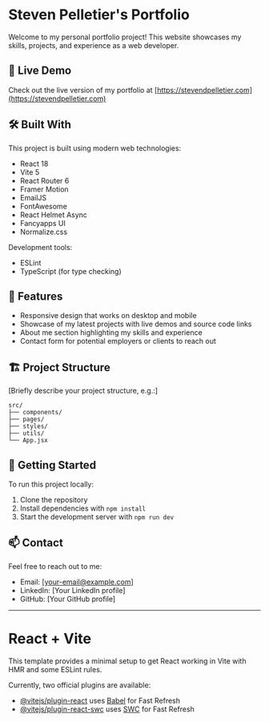 # Steven Pelletier's Portfolio

Welcome to my personal portfolio project! This website showcases my skills, projects, and experience as a web developer.

## 🚀 Live Demo

Check out the live version of my portfolio at [https://stevendpelletier.com](https://stevendpelletier.com)

## 🛠 Built With

This project is built using modern web technologies:

- React 18
- Vite 5
- React Router 6
- Framer Motion
- EmailJS
- FontAwesome
- React Helmet Async
- Fancyapps UI
- Normalize.css

Development tools:

- ESLint
- TypeScript (for type checking)

## 🌟 Features

- Responsive design that works on desktop and mobile
- Showcase of my latest projects with live demos and source code links
- About me section highlighting my skills and experience
- Contact form for potential employers or clients to reach out

## 🏗 Project Structure

[Briefly describe your project structure, e.g.:]

```
src/
├── components/
├── pages/
├── styles/
├── utils/
└── App.jsx
```

## 🚀 Getting Started

To run this project locally:

1. Clone the repository
2. Install dependencies with `npm install`
3. Start the development server with `npm run dev`

## 📫 Contact

Feel free to reach out to me:

- Email: [your-email@example.com]
- LinkedIn: [Your LinkedIn profile]
- GitHub: [Your GitHub profile]

---

# React + Vite

This template provides a minimal setup to get React working in Vite with HMR and some ESLint rules.

Currently, two official plugins are available:

- [@vitejs/plugin-react](https://github.com/vitejs/vite-plugin-react/blob/main/packages/plugin-react/README.md) uses [Babel](https://babeljs.io/) for Fast Refresh
- [@vitejs/plugin-react-swc](https://github.com/vitejs/vite-plugin-react-swc) uses [SWC](https://swc.rs/) for Fast Refresh
